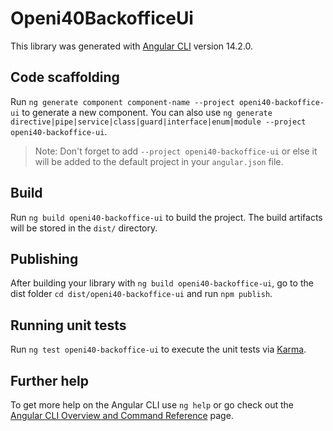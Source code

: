 # Openi40BackofficeUi

This library was generated with [Angular CLI](https://github.com/angular/angular-cli) version 14.2.0.

## Code scaffolding

Run `ng generate component component-name --project openi40-backoffice-ui` to generate a new component. You can also use `ng generate directive|pipe|service|class|guard|interface|enum|module --project openi40-backoffice-ui`.
> Note: Don't forget to add `--project openi40-backoffice-ui` or else it will be added to the default project in your `angular.json` file. 

## Build

Run `ng build openi40-backoffice-ui` to build the project. The build artifacts will be stored in the `dist/` directory.

## Publishing

After building your library with `ng build openi40-backoffice-ui`, go to the dist folder `cd dist/openi40-backoffice-ui` and run `npm publish`.

## Running unit tests

Run `ng test openi40-backoffice-ui` to execute the unit tests via [Karma](https://karma-runner.github.io).

## Further help

To get more help on the Angular CLI use `ng help` or go check out the [Angular CLI Overview and Command Reference](https://angular.io/cli) page.
